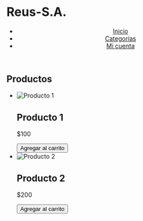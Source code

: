 # Reus-S.A.
<!DOCTYPE html>
<html lang="es">
<head>
 <meta charset="UTF-8">
 <meta name="viewport" content="width=device-width, initial-scale=1.0">
 <title>Productos - Reus S.A.</title>
 <link rel="stylesheet" href="styles.css">
</head>
<body>
 <header>
 <nav>
 <ul>
 <li><a href="index.html">Inicio</a></li>
 <li><a href="categorias.html">Categorías</a></li>
 <li><a href="mi-cuenta.html">Mi cuenta</a></li>
 </ul>
 </nav>
 </header>
 <main>
 <section class="productos">
 <h1>Productos</h1>
 <ul>
 <li>
 <img src="producto1.jpg" alt="Producto 1">
 <h2>Producto 1</h2>
 <p>$100</p>
 <button>Agregar al carrito</button>
 </li>
 <li>
 <img src="producto2.jpg" alt="Producto 2">
 <h2>Producto 2</h2>
 <p>$200</p>
 <button>Agregar al carrito</button>
 </li>
 </ul>
 </section>
 </main>
 <script src="script.js"></script>
</body>
</html>
